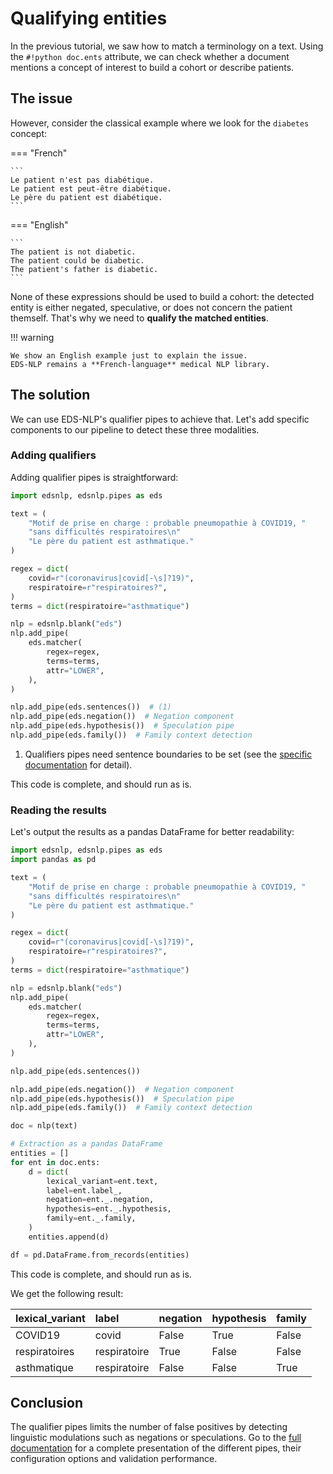 # Qualifying entities

In the previous tutorial, we saw how to match a terminology on a text. Using the `#!python doc.ents` attribute, we can check whether a document mentions a concept of interest to build a cohort or
describe patients.

## The issue

However, consider the classical example where we look for the `diabetes` concept:

=== "French"

    ```
    Le patient n'est pas diabétique.
    Le patient est peut-être diabétique.
    Le père du patient est diabétique.
    ```

=== "English"

    ```
    The patient is not diabetic.
    The patient could be diabetic.
    The patient's father is diabetic.
    ```

None of these expressions should be used to build a cohort: the detected entity is either negated, speculative, or does not concern the patient themself. That's why we need to **qualify the matched
entities**.

!!! warning

    We show an English example just to explain the issue.
    EDS-NLP remains a **French-language** medical NLP library.

## The solution

We can use EDS-NLP's qualifier pipes to achieve that. Let's add specific components to our pipeline to detect these three modalities.

### Adding qualifiers

Adding qualifier pipes is straightforward:

```python hl_lines="25-29"
import edsnlp, edsnlp.pipes as eds

text = (
    "Motif de prise en charge : probable pneumopathie à COVID19, "
    "sans difficultés respiratoires\n"
    "Le père du patient est asthmatique."
)

regex = dict(
    covid=r"(coronavirus|covid[-\s]?19)",
    respiratoire=r"respiratoires?",
)
terms = dict(respiratoire="asthmatique")

nlp = edsnlp.blank("eds")
nlp.add_pipe(
    eds.matcher(
        regex=regex,
        terms=terms,
        attr="LOWER",
    ),
)

nlp.add_pipe(eds.sentences())  # (1)
nlp.add_pipe(eds.negation())  # Negation component
nlp.add_pipe(eds.hypothesis())  # Speculation pipe
nlp.add_pipe(eds.family())  # Family context detection
```

1. Qualifiers pipes need sentence boundaries to be set (see the [specific documentation](../pipes/qualifiers/index.md) for detail).

This code is complete, and should run as is.

### Reading the results

Let's output the results as a pandas DataFrame for better readability:

```python hl_lines="2 34-48"
import edsnlp, edsnlp.pipes as eds
import pandas as pd

text = (
    "Motif de prise en charge : probable pneumopathie à COVID19, "
    "sans difficultés respiratoires\n"
    "Le père du patient est asthmatique."
)

regex = dict(
    covid=r"(coronavirus|covid[-\s]?19)",
    respiratoire=r"respiratoires?",
)
terms = dict(respiratoire="asthmatique")

nlp = edsnlp.blank("eds")
nlp.add_pipe(
    eds.matcher(
        regex=regex,
        terms=terms,
        attr="LOWER",
    ),
)

nlp.add_pipe(eds.sentences())

nlp.add_pipe(eds.negation())  # Negation component
nlp.add_pipe(eds.hypothesis())  # Speculation pipe
nlp.add_pipe(eds.family())  # Family context detection

doc = nlp(text)

# Extraction as a pandas DataFrame
entities = []
for ent in doc.ents:
    d = dict(
        lexical_variant=ent.text,
        label=ent.label_,
        negation=ent._.negation,
        hypothesis=ent._.hypothesis,
        family=ent._.family,
    )
    entities.append(d)

df = pd.DataFrame.from_records(entities)
```

This code is complete, and should run as is.

We get the following result:

| lexical_variant | label        | negation | hypothesis | family |
|:----------------|:-------------|----------|------------|--------|
| COVID19         | covid        | False    | True       | False  |
| respiratoires   | respiratoire | True     | False      | False  |
| asthmatique     | respiratoire | False    | False      | True   |

## Conclusion

The qualifier pipes limits the number of false positives by detecting linguistic modulations such as negations or speculations.
Go to the [full documentation](/pipes/qualifiers/overview) for a complete presentation of the different pipes,
their configuration options and validation performance.
